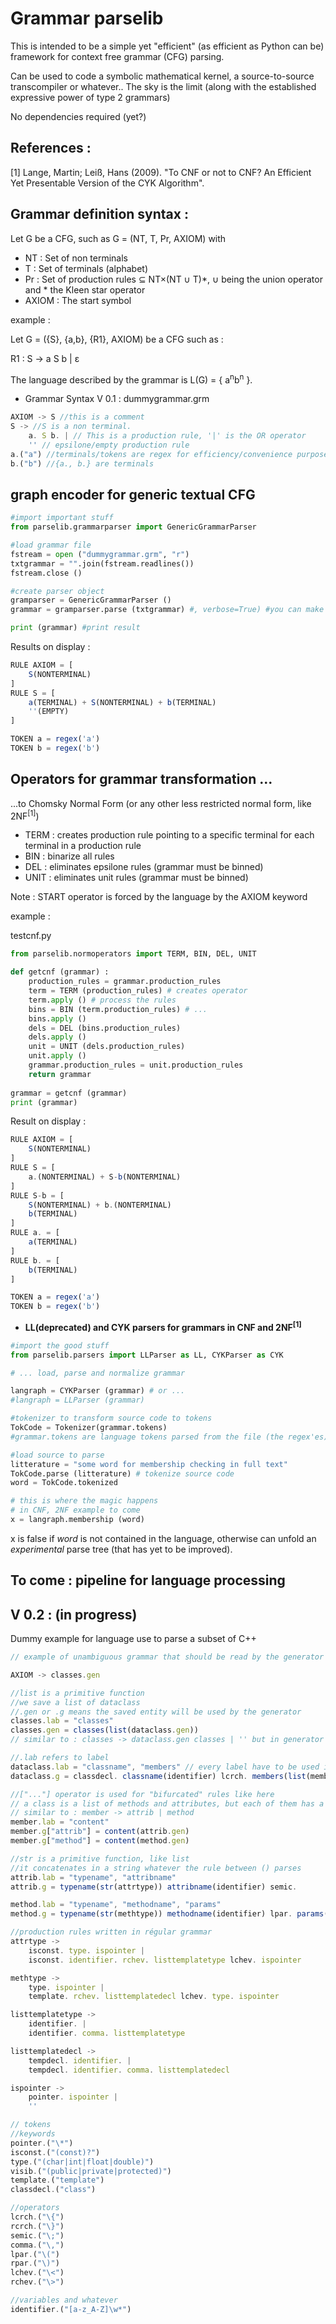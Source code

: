 # Grammar parselib

This is intended to be a simple yet "efficient" (as efficient as Python can be) framework for context free grammar (CFG) parsing.

Can be used to code a symbolic mathematical kernel, a source-to-source transcompiler or whatever.. The sky is the limit (along with the established expressive power of type 2 grammars)

No dependencies required (yet?)

## References :

[1] Lange, Martin; Leiß, Hans (2009). "To CNF or not to CNF? An Efficient Yet Presentable Version of the CYK Algorithm". 

## Grammar definition syntax :

Let G be a CFG, such as G = (NT, T, Pr, AXIOM) with

* NT    : Set of non terminals
* T     : Set of terminals (alphabet)
* Pr    : Set of production rules ⊆ NT×(NT ∪ T)*, ∪ being the union operator and * the Kleen star operator
* AXIOM : The start symbol

example :

Let G = ({S}, {a,b}, {R1}, AXIOM) be a CFG such as :

R1 : S → a S b | ε

The language described by the grammar is L(G) = { a<sup>n</sup>b<sup>n</sup> }.

* Grammar Syntax V 0.1 : dummygrammar.grm
```javascript
AXIOM -> S //this is a comment
S -> //S is a non terminal.
    a. S b. | // This is a production rule, '|' is the OR operator
    '' // epsilone/empty production rule
a.("a") //terminals/tokens are regex for efficiency/convenience purposes 
b.("b") //{a., b.} are terminals
```
## graph encoder for generic textual CFG

```python
#import important stuff
from parselib.grammarparser import GenericGrammarParser

#load grammar file
fstream = open ("dummygrammar.grm", "r")
txtgrammar = "".join(fstream.readlines())
fstream.close ()

#create parser object
gramparser = GenericGrammarParser ()
grammar = gramparser.parse (txtgrammar) #, verbose=True) #you can make the parser talk

print (grammar)	#print result
```
Results on display :
```javascript
RULE AXIOM = [
	S(NONTERMINAL)
]
RULE S = [
	a(TERMINAL) + S(NONTERMINAL) + b(TERMINAL)
	''(EMPTY)
]

TOKEN a = regex('a')
TOKEN b = regex('b')
```
## Operators for grammar transformation ...

...to Chomsky Normal Form (or any other less restricted normal form, like 2NF<sup>[1]</sup>)

- TERM : creates production rule pointing to a specific terminal for each terminal in a production rule
- BIN  : binarize all rules
- DEL  : eliminates epsilone rules (grammar must be binned)
- UNIT : eliminates unit rules (grammar must be binned)

Note : START operator is forced by the language by the AXIOM keyword

example :

testcnf.py 
```python
from parselib.normoperators import TERM, BIN, DEL, UNIT

def getcnf (grammar) :
	production_rules = grammar.production_rules
	term = TERM (production_rules) # creates operator
	term.apply () # process the rules
	bins = BIN (term.production_rules) # ...
	bins.apply ()
	dels = DEL (bins.production_rules)
	dels.apply ()
	unit = UNIT (dels.production_rules)
	unit.apply ()
	grammar.production_rules = unit.production_rules
	return grammar
	
grammar = getcnf (grammar)
print (grammar)
```
Result on display :
```javascript
RULE AXIOM = [
	S(NONTERMINAL)
]
RULE S = [
	a.(NONTERMINAL) + S-b(NONTERMINAL)
]
RULE S-b = [
	S(NONTERMINAL) + b.(NONTERMINAL)
	b(TERMINAL)
]
RULE a. = [
	a(TERMINAL)
]
RULE b. = [
	b(TERMINAL)
]

TOKEN a = regex('a')
TOKEN b = regex('b')
```
- **LL(deprecated) and CYK parsers for grammars in CNF and 2NF<sup>[1]</sup>**

```python
#import the good stuff
from parselib.parsers import LLParser as LL, CYKParser as CYK

# ... load, parse and normalize grammar

langraph = CYKParser (grammar) # or ...
#langraph = LLParser (grammar)

#tokenizer to transform source code to tokens
TokCode = Tokenizer(grammar.tokens) 
#grammar.tokens are language tokens parsed from the file (the regex'es)

#load source to parse
litterature = "some word for membership checking in full text"
TokCode.parse (litterature) # tokenize source code
word = TokCode.tokenized

# this is where the magic happens
# in CNF, 2NF example to come
x = langraph.membership (word) 
```
x is false if *word* is not contained in the language, otherwise can unfold an *experimental* parse tree (that has yet to be improved).

## To come : pipeline for language processing

## V 0.2 : (in progress)

Dummy example for language use to parse a subset of C++
```javascript
// example of unambiguous grammar that should be read by the generator

AXIOM -> classes.gen

//list is a primitive function
//we save a list of dataclass 
//.gen or .g means the saved entity will be used by the generator
classes.lab = "classes"
classes.gen = classes(list(dataclass.gen)) 
// similar to : classes -> dataclass.gen classes | '' but in generator syntax

//.lab refers to label
dataclass.lab = "classname", "members" // every label have to be used in the rule
dataclass.g = classdecl. classname(identifier) lcrch. members(list(member.gen)) rcrch. semic.

//["..."] operator is used for "bifurcated" rules like here
// a class is a list of methods and attributes, but each of them has a specific set of parameters
// similar to : member -> attrib | method
member.lab = "content"
member.g["attrib"] = content(attrib.gen)
member.g["method"] = content(method.gen)

//str is a primitive function, like list
//it concatenates in a string whatever the rule between () parses
attrib.lab = "typename", "attribname"
attrib.g = typename(str(attrtype)) attribname(identifier) semic.

method.lab = "typename", "methodname", "params"
method.g = typename(str(methtype)) methodname(identifier) lpar. params(str(listparams)) rpar. semic.

//production rules written in régular grammar
attrtype -> 
	isconst. type. ispointer |
	isconst. identifier. rchev. listtemplatetype lchev. ispointer

methtype ->
	type. ispointer |
	template. rchev. listtemplatedecl lchev. type. ispointer 

listtemplatetype -> 
	identifier. |
	identifier. comma. listtemplatetype

listtemplatedecl ->
	tempdecl. identifier. |
	tempdecl. identifier. comma. listtemplatedecl

ispointer -> 
	pointer. ispointer |
	''

// tokens
//keywords
pointer.("\*")
isconst.("(const)?")
type.("(char|int|float|double)")
visib.("(public|private|protected)")
template.("template")
classdecl.("class")

//operators
lcrch.("\{")
rcrch.("\}")
semic.("\;")
comma.("\,")
lpar.("\(")
rpar.("\)")
lchev.("\<")
rchev.("\>")

//variables and whatever
identifier.("[a-z_A-Z]\w*")
```

